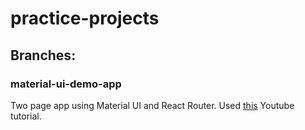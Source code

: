 # practice-projects

## Branches: 

### material-ui-demo-app 
Two page app using Material UI and React Router. Used [this](https://www.youtube.com/watch?v=o1chMISeTC0) Youtube tutorial.
